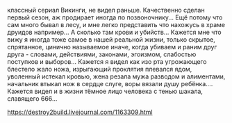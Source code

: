 классный сериал Викинги, не видел раньше. Качественно сделан первый сезон, аж продирает иногда по позвоночнику... Ещё потому что сам много бывал в лесу, и мне легко представить что нахожусь в храме друидов например... А сколько там крови и убийств... Кажется мне что вижу я иногда тоже самое в нашей реальной жизни, только скрытое, спрятанное, цинично называемое иначе, когда убиваем и раним друг друга - словами, действиями, законами, эгоизмом, слабостью поступков и выборов... Кажется я видел как изо рта угрожающего блестело жало ножа, изрыгающий проклятия плевался ядом, уволенный истекал кровью, жена резала мужа разводом и алиментами, начальник втыкал нож в сердце слуге, воры вязали душу ребёнка.... Кажется видел и в жизни тёмное лицо человека с тенью шакала, славящего 666...

https://destroy2build.livejournal.com/1163309.html